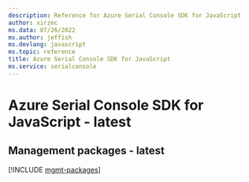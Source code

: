 ```yaml
---
description: Reference for Azure Serial Console SDK for JavaScript
author: xirzec
ms.data: 07/26/2022
ms.author: jeffish
ms.devlang: javascript
ms.topic: reference
title: Azure Serial Console SDK for JavaScript
ms.service: serialconsole
---
```

# Azure Serial Console SDK for JavaScript - latest

## Management packages - latest
[!INCLUDE [mgmt-packages](serial-console-mgmt-index.md)]